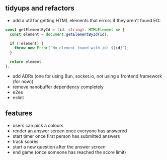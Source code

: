 ## tidyups and refactors
- add a util for getting HTML elements that errors if they aren't found EG:

```ts
const getElementById = (id: string): HTMLElement => {
  const element = document.getElementById(id);

  if (!element) {
    throw new Error(`No element found with id: ${id}`);
  }

  return element
};
```

- add ADRs (one for using Bun, socket.io, not using a frontend framework (for now))
- remove nanobuffer dependency completely
- e2es 
- eslint


## features

- users can pick a colours
- render an answer screen once everyone has answered
- start timer once first person has submitted answers
- track scores
- start a new question after the answer screen
- end game (once someone has reached the score limit)
